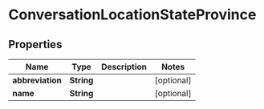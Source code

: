 
# ConversationLocationStateProvince

## Properties
Name | Type | Description | Notes
------------ | ------------- | ------------- | -------------
**abbreviation** | **String** |  |  [optional]
**name** | **String** |  |  [optional]



